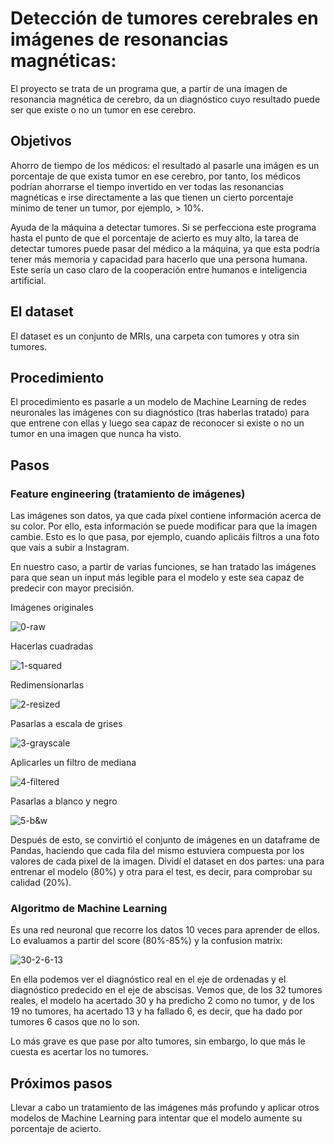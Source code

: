 # **Detección de tumores cerebrales en imágenes de resonancias magnéticas:**

El proyecto se trata de un programa que, a partir de una imagen de resonancia magnética de cerebro, da un diagnóstico cuyo resultado puede ser que existe o no un tumor en ese cerebro.

## **Objetivos**

Ahorro de tiempo de los médicos: el resultado al pasarle una imágen es un porcentaje de que exista tumor en ese cerebro, por tanto, los médicos podrían ahorrarse el tiempo invertido en ver todas las resonancias magnéticas e irse directamente a las que tienen un cierto porcentaje mínimo de tener un tumor, por ejemplo, > 10%.

Ayuda de la máquina a detectar tumores. Si se perfecciona este programa hasta el punto de que el porcentaje de acierto es muy alto, la tarea de detectar tumores puede pasar del médico a la máquina, ya que esta podría tener más memoria y capacidad para hacerlo que una persona humana. Este sería un caso claro de la cooperación entre humanos e inteligencia artificial.
    
## **El dataset**

El dataset es un conjunto de MRIs, una carpeta con tumores y otra sin tumores.

## **Procedimiento**

El procedimiento es pasarle a un modelo de Machine Learning de redes neuronales las imágenes con su diagnóstico (tras haberlas tratado) para que entrene con ellas y luego sea capaz de reconocer si existe o no un tumor en una imagen que nunca ha visto.

## **Pasos**

### Feature engineering (tratamiento de imágenes)

Las imágenes son datos, ya que cada píxel contiene información acerca de su color. Por ello, esta información se puede modificar para que la imagen cambie. Esto es lo que pasa, por ejemplo, cuando aplicáis filtros a una foto que vais a subir a Instagram.

En nuestro caso, a partir de varias funciones, se han tratado las imágenes para que sean un input más legible para el modelo y este sea capaz de predecir con mayor precisión.

Imágenes originales

![0-raw](https://github.com/alonsopdani/brain-tumor-detection-project/blob/master/images/0-raw.png)

Hacerlas cuadradas

![1-squared](https://github.com/alonsopdani/brain-tumor-detection-project/blob/master/images/1-squared.png)

Redimensionarlas

![2-resized](https://github.com/alonsopdani/brain-tumor-detection-project/blob/master/images/2-resized.png)

Pasarlas a escala de grises

![3-grayscale](https://github.com/alonsopdani/brain-tumor-detection-project/blob/master/images/3-grayscale.png)

Aplicarles un filtro de mediana

![4-filtered](https://github.com/alonsopdani/brain-tumor-detection-project/blob/master/images/4-filtered.png)

Pasarlas a blanco y negro

![5-b&w](https://github.com/alonsopdani/brain-tumor-detection-project/blob/master/images/5-b&w.png)


Después de esto, se convirtió el conjunto de imágenes en un dataframe de Pandas, haciendo que cada fila del mismo estuviera compuesta por los valores de cada pixel de la imagen. Dividí el dataset en dos partes: una para entrenar el modelo (80%) y otra para el test, es decir, para comprobar su calidad (20%).
        
### Algoritmo de Machine Learning

Es una red neuronal que recorre los datos 10 veces para aprender de ellos. Lo evaluamos a partir del score (80%-85%) y la confusion matrix:

![30-2-6-13](https://github.com/alonsopdani/brain-tumor-detection-project/blob/master/images/30-2-6-13.png)

En ella podemos ver el diagnóstico real en el eje de ordenadas y el diagnóstico predecido en el eje de abscisas. Vemos que, de los 32 tumores reales, el modelo ha acertado 30 y ha predicho 2 como no tumor, y de los 19 no tumores, ha acertado 13 y ha fallado 6, es decir, que ha dado por tumores 6 casos que no lo son.

Lo más grave es que pase por alto tumores, sin embargo, lo que más le cuesta es acertar los no tumores.

## **Próximos pasos**

Llevar a cabo un tratamiento de las imágenes más profundo y aplicar otros modelos de Machine Learning para intentar que el modelo aumente su porcentaje de acierto.

